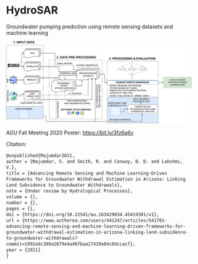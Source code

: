 # HydroSAR
Groundwater pumping prediction using remote sensing datasets and machine learning

![preview](Workflow/Workflow_AZ.png)

AGU Fall Meeting 2020 Poster: https://bit.ly/3fz6a6y

Citation:
```
@unpublished{Majumdar2021,
author = {Majumdar, S. and Smith, R. and Conway, B. D. and Lakshmi, V.},
title = {Advancing Remote Sensing and Machine Learning-Driven Frameworks for Groundwater Withdrawal Estimation in Arizona: Linking Land Subsidence to Groundwater Withdrawals},
note = {Under review by Hydrological Processes},
volume = {},
number = {},
pages = {},
doi = {https://doi.org/10.22541/au.163429034.45419301/v1},
url = {https://www.authorea.com/users/441247/articles/541781-advancing-remote-sensing-and-machine-learning-driven-frameworks-for-groundwater-withdrawal-estimation-in-arizona-linking-land-subsidence-to-groundwater-withdrawals?commit=1992edc309a2879e4a46fbaa17419e84c0dccacf},
year = {2021}
}
```